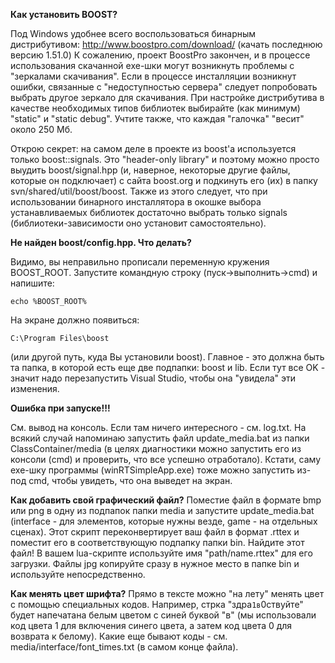 **Как установить BOOST?**

Под Windows удобнее всего воспользоваться бинарным дистрибутивом: http://www.boostpro.com/download/ (качать последнюю версию 1.51.0)
К сожалению, проект BoostPro закончен, и в процессе использования скачанной exe-шки могут возникнуть проблемы с "зеркалами скачивания". Если в процессе инсталляции возникнут ошибки, связанные с "недоступностью сервера" следует попробовать выбрать другое зеркало для скачивания. При настройке дистрибутива в качестве необходимых типов библиотек выбирайте (как минимум) "static" и "static debug". Учтите также, что каждая "галочка" "весит" около 250 Мб.

Открою секрет: на самом деле в проекте из boost'а используется только boost::signals. Это "header-only library" и поэтому можно просто выудить boost/signal.hpp (и, наверное, некоторые другие файлы, которые он подключает) с сайта boost.org и подкинуть его (их) в папку svn/shared/util/boost/boost. Также из этого следует, что при использовании бинарного инсталлятора в окошке выбора устанавливаемых библиотек достаточно выбрать только signals (библиотеки-зависимости оно установит самостоятельно).

**Не найден boost/config.hpp. Что делать?**

Видимо, вы неправильно прописали переменную кружения BOOST\_ROOT. Запустите командную строку (пуск->выполнить->cmd) и напишите:
```
echo %BOOST_ROOT%
```
На экране должно появиться:
```
C:\Program Files\boost
```
(или другой путь, куда Вы установили boost). Главное - это должна быть та папка, в которой есть еще две подпапки: boost и lib. Если тут все OK - значит надо перезапустить Visual Studio, чтобы она "увидела" эти изменения.

**Ошибка при запуске!!!**

См. вывод на консоль. Если там ничего интересного - см. log.txt. На всякий случай напоминаю запустить файл update\_media.bat из папки ClassContainer/media (в целях диагностики можно запустить его из консоли (cmd) и проверить, что все успешно отработало). Кстати, саму exe-шку программы (winRTSimpleApp.exe) тоже можно запустить из-под cmd, чтобы увидеть, что она выведет на экран.

**Как добавить свой графический файл?**
Поместие файл в формате bmp или png в одну из подпапок папки media и запустите update\_media.bat (interface - для элементов, которые нужны везде, game - на отдельных сценах). Этот скрипт переконвертирует ваш файл в формат .rttex и поместит его в соответствующую подпапку папки bin. Найдите этот файл! В вашем lua-скрипте используйте имя "path/name.rttex" для его загрузки. Файлы jpg копируйте сразу в нужное место в папке bin и используйте непосредственно.

**Как менять цвет шрифта?**
Прямо в тексте можно "на лету" менять цвет с помощью специальных кодов. Например, стрка "здра`1в`0ствуйте" будет напечатана белым цветом с синей буквой "в" (мы использовали код цвета 1 для включения синего цвета, а затем код цвета 0 для возврата к белому). Какие еще бывают коды - см. media/interface/font\_times.txt (в самом конце файла).
